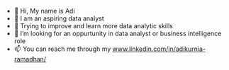 - 👋 Hi, My name is Adi 
- 👀 I am an aspiring data analyst 
- 🌱 Trying to improve and learn more data analytic skills
- 💞️ I’m looking for an oppurtunity in data analyst or business intelligence role
- 📫 You can reach me through my www.linkedin.com/in/adikurnia-ramadhan/

<!---
adikuram/adikuram is a ✨ special ✨ repository because its `README.md` (this file) appears on your GitHub profile.
You can click the Preview link to take a look at your changes.
--->
